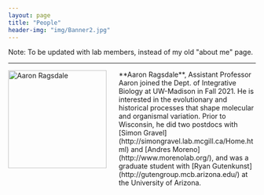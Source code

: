 ```yaml
---
layout: page
title: "People"
header-img: "img/Banner2.jpg"
---
```


Note: To be updated with lab members, instead of my old "about me" page.

___

<div style="float: left; padding-right: 25px; padding-bottom: 25px">
	<a href="http://apragsdale.github.io/img/aaron-ragsdale.jpg"><img src="/img/AboutMe_pic.jpg" width="200" alt="Aaron Ragsdale" onclick="_gaq.push(['_trackEvent', 'IMGs', 'Image', 'Ironman']);" /></a>
</div>
**Aaron Ragsdale**, Assistant Professor  
Aaron joined the Dept. of Integrative Biology at UW-Madison in Fall 2021. He is
interested in the evolutionary and historical processes that shape molecular
and organismal variation. Prior to Wisconsin, he did two postdocs with [Simon
Gravel](http://simongravel.lab.mcgill.ca/Home.html) and [Andres
Moreno](http://www.morenolab.org/), and was a graduate student with [Ryan
Gutenkunst](http://gutengroup.mcb.arizona.edu/) at the University of Arizona.
